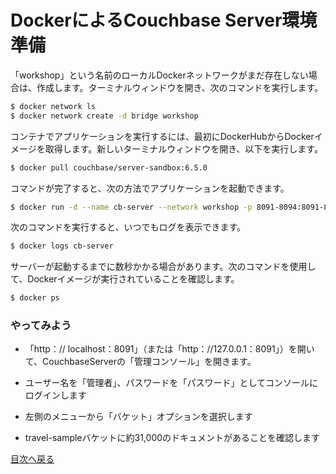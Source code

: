 # DockerによるCouchbase Server環境準備

「workshop」という名前のローカルDockerネットワークがまだ存在しない場合は、作成します。ターミナルウィンドウを開き、次のコマンドを実行します。

```BASH
$ docker network ls
$ docker network create -d bridge workshop
```

コンテナでアプリケーションを実行するには、最初にDockerHubからDockerイメージを取得します。新しいターミナルウィンドウを開き、以下を実行します。

```BASH
$ docker pull couchbase/server-sandbox:6.5.0
```

コマンドが完了すると、次の方法でアプリケーションを起動できます。

```BASH
$ docker run -d --name cb-server --network workshop -p 8091-8094:8091-8094 -p 11210:11210 couchbase/server-sandbox:6.5.0
```

次のコマンドを実行すると、いつでもログを表示できます。

```BASH
$ docker logs cb-server
```

サーバーが起動するまでに数秒かかる場合があります。次のコマンドを使用して、Dockerイメージが実行されていることを確認します。

```BASH
$ docker ps
```

### やってみよう

- 「http：// localhost：8091」（または「http：//127.0.0.1：8091」）を開いて、CouchbaseServerの「管理コンソール」を開きます。

- ユーザー名を「管理者」、パスワードを「パスワード」としてコンソールにログインします

- 左側のメニューから「バケット」オプションを選択します

- travel-sampleバケットに約31,000のドキュメントがあることを確認します

[目次へ戻る](./README.md)
